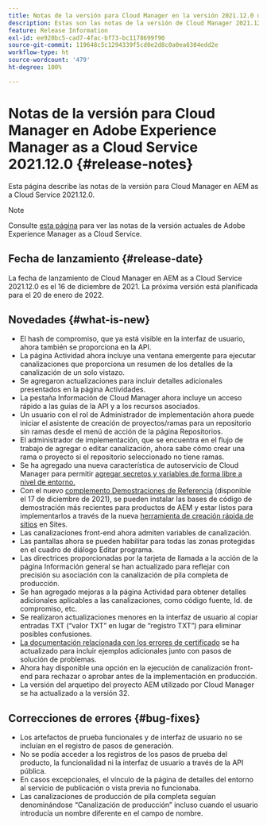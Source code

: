 ```yaml
---
title: Notas de la versión para Cloud Manager en la versión 2021.12.0 de AEM as a Cloud Service
description: Estas son las notas de la versión de Cloud Manager 2021.12.0 de AEM as a Cloud Service
feature: Release Information
exl-id: ee920bc5-cad7-4fac-bf73-bc1178699f90
source-git-commit: 119648c5c1294339f5cd0e2d8c0a0ea6304edd2e
workflow-type: ht
source-wordcount: '479'
ht-degree: 100%

---
```


# Notas de la versión para Cloud Manager en Adobe Experience Manager as a Cloud Service 2021.12.0 {#release-notes}

Esta página describe las notas de la versión para Cloud Manager en AEM as a Cloud Service 2021.12.0.

>[!NOTE]
>
>Consulte [esta página](/help/release-notes/release-notes-cloud/release-notes-current.md) para ver las notas de la versión actuales de Adobe Experience Manager as a Cloud Service.

## Fecha de lanzamiento {#release-date}

La fecha de lanzamiento de Cloud Manager en AEM as a Cloud Service 2021.12.0 es el 16 de diciembre de 2021. La próxima versión está planificada para el 20 de enero de 2022.

## Novedades {#what-is-new}

* El hash de compromiso, que ya está visible en la interfaz de usuario, ahora también se proporciona en la API.
* La página Actividad ahora incluye una ventana emergente para ejecutar canalizaciones que proporciona un resumen de los detalles de la canalización de un solo vistazo.
* Se agregaron actualizaciones para incluir detalles adicionales presentados en la página Actividades.
* La pestaña Información de Cloud Manager ahora incluye un acceso rápido a las guías de la API y a los recursos asociados.
* Un usuario con el rol de Administrador de implementación ahora puede iniciar el asistente de creación de proyectos/ramas para un repositorio sin ramas desde el menú de acción de la página Repositorios.
* El administrador de implementación, que se encuentra en el flujo de trabajo de agregar o editar canalización, ahora sabe cómo crear una rama o proyecto si el repositorio seleccionado no tiene ramas.
* Se ha agregado una nueva característica de autoservicio de Cloud Manager para permitir [agregar secretos y variables de forma libre a nivel de entorno.](/help/implementing/cloud-manager/environment-variables.md)
* Con el nuevo [complemento Demostraciones de Referencia](/help/journey-sites/demos-add-on/overview.md) (disponible el 17 de diciembre de 2021), se pueden instalar las bases de código de demostración más recientes para productos de AEM y estar listos para implementarlos a través de la nueva [herramienta de creación rápida de sitios](/help/journey-sites/quick-site/overview.md) en Sites.
* Las canalizaciones front-end ahora admiten variables de canalización.
* Las pantallas ahora se pueden habilitar para todas las zonas protegidas en el cuadro de diálogo Editar programa.
* Las directrices proporcionadas por la tarjeta de llamada a la acción de la página Información general se han actualizado para reflejar con precisión su asociación con la canalización de pila completa de producción.
* Se han agregado mejoras a la página Actividad para obtener detalles adicionales aplicables a las canalizaciones, como código fuente, Id. de compromiso, etc.
* Se realizaron actualizaciones menores en la interfaz de usuario al copiar entradas TXT (“valor TXT” en lugar de “registro TXT”) para eliminar posibles confusiones.
* [La documentación relacionada con los errores de certificado](/help/implementing/cloud-manager/managing-ssl-certifications/add-ssl-certificate.md#certificate-errors) se ha actualizado para incluir ejemplos adicionales junto con pasos de solución de problemas.
* Ahora hay disponible una opción en la ejecución de canalización front-end para rechazar o aprobar antes de la implementación en producción.
* La versión del arquetipo del proyecto AEM utilizado por Cloud Manager se ha actualizado a la versión 32.


## Correcciones de errores {#bug-fixes}

* Los artefactos de prueba funcionales y de interfaz de usuario no se incluían en el registro de pasos de generación.
* No se podía acceder a los registros de los pasos de prueba del producto, la funcionalidad ni la interfaz de usuario a través de la API pública.
* En casos excepcionales, el vínculo de la página de detalles del entorno al servicio de publicación o vista previa no funcionaba.
* Las canalizaciones de producción de pila completa seguían denominándose “Canalización de producción” incluso cuando el usuario introducía un nombre diferente en el campo de nombre.
